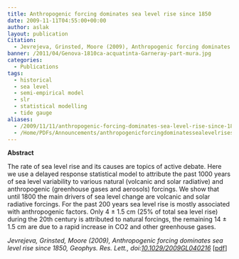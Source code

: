 ```yaml
---
title: Anthropogenic forcing dominates sea level rise since 1850
date: 2009-11-11T04:55:00+00:00
author: aslak
layout: publication
Citation:
  - Jevrejeva, Grinsted, Moore (2009), Anthropogenic forcing dominates sea level rise since 1850, Geophys. Res. Lett., doi:10.1029/2009GL040216
banner: /2011/04/Genova-1810ca-acquatinta-Garneray-part-mura.jpg
categories:
  - Publications
tags:
  - historical
  - sea level
  - semi-empirical model
  - slr
  - statistical modelling
  - tide gauge
aliases:
  - /2009/11/11/anthropogenic-forcing-dominates-sea-level-rise-since-1850/
  - /Home/PDFs/Announcements/anthropogenicforcingdominatessealevelrisesince1850
---
```

**Abstract**
  
The rate of sea level rise and its causes are topics of active debate. Here we use a delayed response statistical model to attribute the past 1000 years of sea level variability to various natural (volcanic and solar radiative) and anthropogenic (greenhouse gases and aerosols) forcings. We show that until 1800 the main drivers of sea level change are volcanic and solar radiative forcings. For the past 200 years sea level rise is mostly associated with anthropogenic factors. Only 4 ± 1.5 cm (25% of total sea level rise) during the 20th century is attributed to natural forcings, the remaining 14 ± 1.5 cm are due to a rapid increase in CO2 and other greenhouse gases.

_Jevrejeva, Grinsted, Moore (2009), Anthropogenic forcing dominates sea level rise since 1850, Geophys. Res. Lett., doi:[10.1029/2009GL040216](http://dx.doi.org/10.1029/2009GL040216)_ [[pdf](/2016/03/jevrejeva-grl09-anthropogenic-forcing-dominates-SLR.pdf)]
